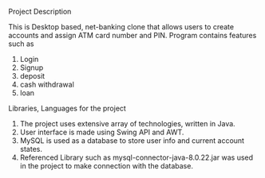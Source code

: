 Project Description 

This is Desktop based, net-banking clone that allows users to create accounts and assign ATM card number and PIN. Program contains features such as                        
1) Login
2) Signup
3) deposit
4) cash withdrawal
5) loan

Libraries, Languages for the project

1) The project uses extensive array of technologies, written in Java.</br>
2) User interface is made using Swing API and AWT.</br>
3) MySQL is used as a database to store user info and current account states.</br>
4) Referenced Library such as mysql-connector-java-8.0.22.jar was used in the project to make connection with the database.
